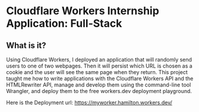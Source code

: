 # Cloudflare Workers Internship Application: Full-Stack

## What is it?

Using Cloudflare Workers, I deployed an application that will randomly send users to one of two webpages. Then it will persist which URL is chosen as a cookie and the user will see the same page when they return. This project taught me how to write applications with the Cloudflare Workers API and the HTMLRewriter API, manage and develop them using the command-line tool Wrangler, and deploy them to the free workers.dev deployment playground.


Here is the Deployment url: https://myworker.hamilton.workers.dev/
